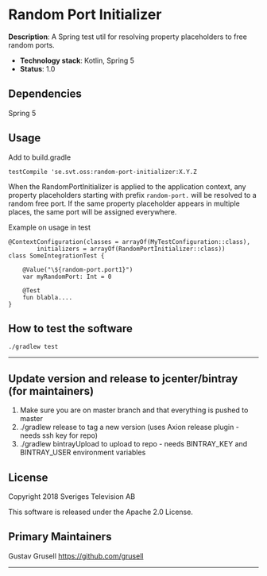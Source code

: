 # Random Port Initializer

**Description**:  A Spring test util for resolving property placeholders to free random ports.

  - **Technology stack**: Kotlin, Spring 5
  - **Status**:  1.0
  
## Dependencies

Spring 5

## Usage

Add to build.gradle
```
testCompile 'se.svt.oss:random-port-initializer:X.Y.Z
```

When the RandomPortInitializer is applied to the application context, any property placeholders
starting with prefix ```random-port.``` will be resolved to a random free port. If the same
property placeholder appears in multiple places, the same port will be assigned everywhere.

Example on usage in test
```
@ContextConfiguration(classes = arrayOf(MyTestConfiguration::class),
        initializers = arrayOf(RandomPortInitializer::class))
class SomeIntegrationTest {

    @Value("\${random-port.port1}")
    var myRandomPort: Int = 0

    @Test
    fun blabla....
}
```


## How to test the software

```./gradlew test```

----

## Update version and release to jcenter/bintray (for maintainers)

1. Make sure you are on master branch and that everything is pushed to master
2. ./gradlew release to tag a new version (uses Axion release plugin - needs ssh key for repo)
3.  ./gradlew bintrayUpload to upload to repo - needs BINTRAY_KEY and BINTRAY_USER environment variables



## License

Copyright 2018 Sveriges Television AB

This software is released under the Apache 2.0 License.

## Primary Maintainers

Gustav Grusell https://github.com/grusell

----
